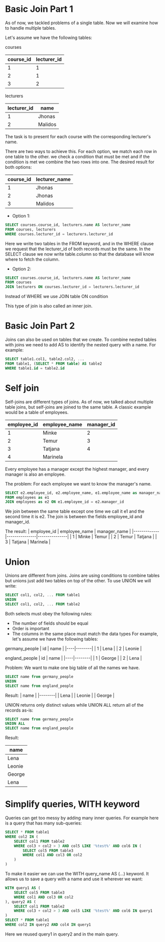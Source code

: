 # Basic Join Part 1


As of now, we tackled problems of a single table. Now we will examine how to handle multiple tables.

Let's assume we have the following tables:

courses

| course_id | lecturer_id |
|-----------|-------------|
| 1         | 1           |
| 2         | 1           |
| 3         | 2           |

lecturers

| lecturer_id | name   |
|-------------|--------|
| 1           | Jhonas |
| 2           | Malidos|

The task is to present for each course with the corresponding lecturer's name.

There are two ways to achieve this. For each option, we match each row in one table to the other. we check a condition that must be met and if the condition is met we combine the two rows into one. The desired result for both options:

| course_id | lecturer_name |
|-----------|---------------|
| 1         | Jhonas        |
| 2         | Jhonas        |
| 3         | Malidos       |

- Option 1:
```sql
SELECT courses.course_id, lecturers.name AS lecturer_name
FROM courses, lecturers
WHERE courses.lecturer_id = lecturers.lecturer_id
```
Here we write two tables in the FROM keyword, and in the WHERE clause we request that the lecturer_id of both records must be the same. In the SELECT clause we now write table.column so that the database will know where to fetch the column.

- Option 2:
```sql
SELECT courses.course_id, lecturers.name AS lecturer_name
FROM courses
JOIN lecturers ON courses.lecturer_id = lecturers.lecturer_id
```
Instead of WHERE we use JOIN table ON condition

This type of join is also called an inner join.

# Basic Join Part 2


Joins can also be used on tables that we create. To combine nested tables with joins we need to add AS to identify the nested query with a name. For example:
```sql
SELECT table1.col1, table2.col2, ...
FROM table1, (SELECT * FROM table) AS table2
WHERE table1.id = table2.id
```
# Self join


Self-joins are different types of joins. As of now, we talked about multiple table joins, but self-joins are joined to the same table. A classic example would be a table of employees.

| employee_id | employee_name | manager_id |
|-------------|---------------|------------|
| 1           | Minke         | 2          |
| 2           | Temur         | 3          |
| 3           | Tatjana       | 4          |
| 4           | Marinela      |            |
Every employee has a manager except the highest manager, and every manager is also an employee.

The problem: For each employee we want to know the manager's name.
```sql
SELECT e2.employee_id, e2.employee_name, e1.employee_name as manager_name
FROM employees as e1
JOIN employees as e2 ON e1.employee_id = e2.manager_id
```
We join between the same table except one time we call it e1 and the second time it is e2. The join is between the fields employee_id and manager_id.

The result:
| employee_id | employee_name | manager_name |
|-------------|---------------|---------------|
| 1           | Minke         | Temur         |
| 2           | Temur         | Tatjana       |
| 3           | Tatjana       | Marinela      |

# Union


Unions are different from joins. Joins are using conditions to combine tables but unions just add two tables on top of the other. To use UNION we will write:
```sql
SELECT col1, col2, ... FROM table1
UNION
SELECT col1, col2, ... FROM table2
```
Both selects must obey the following rules:

- The number of fields should be equal
- Order is important
- The columns in the same place must match the data types
For example, let's assume we have the following tables:

germany_people
| id | name   |
|----|--------|
| 1  | Lena   |
| 2  | Leonie |

england_people
| id | name   |
|----|--------|
| 1  | George |
| 2  | Lena   |

Problem: We want to make one big table of all the names we have.
```sql
SELECT name from germany_people
UNION
SELECT name from england_people
```
Result:
| name   |
|--------|
| Lena   |
| Leonie |
| George |

UNION returns only distinct values while UNION ALL return all of the records as-is:
```sql
SELECT name from germany_people
UNION ALL
SELECT name from england_people
```
Result:

| name   |
|--------|
| Lena   |
| Leonie |
| George |
| Lena   |

# Simplify queries, WITH keyword


Queries can get too messy by adding many inner queries. For example here is a query that has many sub-queries:
```sql
SELECT * FROM table1
WHERE col2 IN (
    SELECT col1 FROM table2
    WHERE col3 + col2 > 3 AND col5 LIKE '%test%' AND col6 IN (
        SELECT col5 FROM table3
        WHERE col1 AND col3 OR col2
    )
)
```
To make it easier we can use the WITH query_name AS (...) keyword. It allows us to save a query with a name and use it wherever we want:
```sql
WITH query1 AS (
    SELECT col5 FROM table3
    WHERE col1 AND col3 OR col2
), query2 AS (
    SELECT col1 FROM table2
    WHERE col3 + col2 > 3 AND col5 LIKE '%test%' AND col6 IN query1
)
SELECT * FROM table1
WHERE col2 IN query2 AND col4 IN query1
```
Here we reused query1 in query2 and in the main query.

